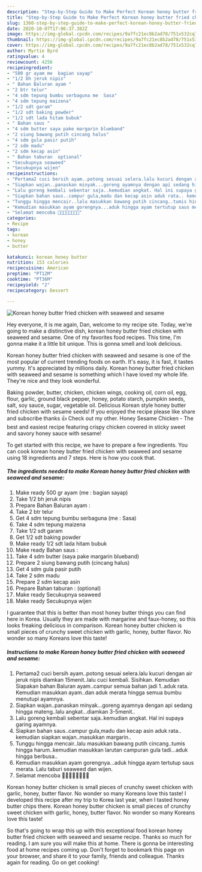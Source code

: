 ```yaml
---
description: "Step-by-Step Guide to Make Perfect Korean honey butter fried chicken with seaweed and sesame"
title: "Step-by-Step Guide to Make Perfect Korean honey butter fried chicken with seaweed and sesame"
slug: 1360-step-by-step-guide-to-make-perfect-korean-honey-butter-fried-chicken-with-seaweed-and-sesame
date: 2020-10-07T17:06:37.382Z
image: https://img-global.cpcdn.com/recipes/9a7fc21ec8b2ad78/751x532cq70/korean-honey-butter-fried-chicken-with-seaweed-and-sesame-foto-resep-utama.jpg
thumbnail: https://img-global.cpcdn.com/recipes/9a7fc21ec8b2ad78/751x532cq70/korean-honey-butter-fried-chicken-with-seaweed-and-sesame-foto-resep-utama.jpg
cover: https://img-global.cpcdn.com/recipes/9a7fc21ec8b2ad78/751x532cq70/korean-honey-butter-fried-chicken-with-seaweed-and-sesame-foto-resep-utama.jpg
author: Myrtie Byrd
ratingvalue: 4
reviewcount: 4256
recipeingredient:
- "500 gr ayam me  bagian sayap"
- "1/2 bh jeruk nipis"
- " Bahan Baluran ayam "
- "2 btr telur"
- "4 sdm tepung bumbu serbaguna me  Sasa"
- "4 sdm tepung maizena"
- "1/2 sdt garam"
- "1/2 sdt baking powder"
- "1/2 sdt lada hitam bubuk"
- " Bahan saus "
- "4 sdm butter saya pake margarin blueband"
- "2 siung bawang putih cincang halus"
- "4 sdm gula pasir putih"
- "2 sdm madu"
- "2 sdm kecap asin"
- " Bahan taburan  optional"
- "Secukupnya seaweed"
- "Secukupnya wijen"
recipeinstructions:
- "Pertama2 cuci bersih ayam..potong sesuai selera.lalu kucuri dengan air jeruk nipis diamkan 15menit..lalu cuci kembali. Sisihkan. Kemudian Siapakan bahan Baluran ayam..campur semua bahan jadi 1..aduk rata. Kemudian masukkan ayam..dan aduk merata hingga semua bumbu menutupi ayamnya."
- "Siapkan wajan..panaskan minyak...goreng ayamnya dengan api sedang hingga mateng..lalu angkat...diamkan 3-5menit.."
- "Lalu goreng kembali sebentar saja..kemudian angkat. Hal ini supaya garing ayamnya."
- "Siapkan bahan saus..campur gula,madu dan kecap asin aduk rata.. kemudian siapkan wajan..masukkan margarin.."
- "Tunggu hingga mencair..lalu masukkan bawang putih cincang..tumis hingga harum..kemudian masukkan larutan campuran gula tadi...aduk hingga berbusa.."
- "Kemudian masukkan ayam gorengnya...aduk hingga ayam tertutup saus merata. Lalu taburi seaweed dan wijen."
- "Selamat mencoba 🙏🙏🤗🤗🥰🥰💪💪"
categories:
- Recipe
tags:
- korean
- honey
- butter

katakunci: korean honey butter 
nutrition: 153 calories
recipecuisine: American
preptime: "PT12M"
cooktime: "PT36M"
recipeyield: "2"
recipecategory: Dessert

---
```



![Korean honey butter fried chicken with seaweed and sesame](https://img-global.cpcdn.com/recipes/9a7fc21ec8b2ad78/751x532cq70/korean-honey-butter-fried-chicken-with-seaweed-and-sesame-foto-resep-utama.jpg)

Hey everyone, it is me again, Dan, welcome to my recipe site. Today, we're going to make a distinctive dish, korean honey butter fried chicken with seaweed and sesame. One of my favorites food recipes. This time, I'm gonna make it a little bit unique. This is gonna smell and look delicious.

Korean honey butter fried chicken with seaweed and sesame is one of the most popular of current trending foods on earth. It's easy, it is fast, it tastes yummy. It's appreciated by millions daily. Korean honey butter fried chicken with seaweed and sesame is something which I have loved my whole life. They're nice and they look wonderful.

Baking powder, butter, chicken, chicken wings, cooking oil, corn oil, egg, flour, garlic, ground black pepper, honey, potato starch, pumpkin seeds, salt, soy sauce, sugar, vegetable oil. Delicious Korean style honey butter fried chicken with sesame seeds! If you enjoyed the recipe please like share and subscribe thanks 👍 Check out my other. Honey Sesame Chicken - The best and easiest recipe featuring crispy chicken covered in sticky sweet and savory honey sauce with sesame!


To get started with this recipe, we have to prepare a few ingredients. You can cook korean honey butter fried chicken with seaweed and sesame using 18 ingredients and 7 steps. Here is how you cook that.

<!--inarticleads1-->

##### The ingredients needed to make Korean honey butter fried chicken with seaweed and sesame:

1. Make ready 500 gr ayam (me : bagian sayap)
1. Take 1/2 bh jeruk nipis
1. Prepare  Bahan Baluran ayam :
1. Take 2 btr telur
1. Get 4 sdm tepung bumbu serbaguna (me : Sasa)
1. Take 4 sdm tepung maizena
1. Take 1/2 sdt garam
1. Get 1/2 sdt baking powder
1. Make ready 1/2 sdt lada hitam bubuk
1. Make ready  Bahan saus :
1. Take 4 sdm butter (saya pake margarin blueband)
1. Prepare 2 siung bawang putih (cincang halus)
1. Get 4 sdm gula pasir putih
1. Take 2 sdm madu
1. Prepare 2 sdm kecap asin
1. Prepare  Bahan taburan : (optional)
1. Make ready Secukupnya seaweed
1. Make ready Secukupnya wijen


I guarantee that this is better than most honey butter things you can find here in Korea. Usually they are made with margarine and faux-honey, so this looks freaking delicious in comparison. Korean honey butter chicken is small pieces of crunchy sweet chicken with garlic, honey, butter flavor. No wonder so many Koreans love this taste! 

<!--inarticleads2-->

##### Instructions to make Korean honey butter fried chicken with seaweed and sesame:

1. Pertama2 cuci bersih ayam..potong sesuai selera.lalu kucuri dengan air jeruk nipis diamkan 15menit..lalu cuci kembali. Sisihkan. Kemudian Siapakan bahan Baluran ayam..campur semua bahan jadi 1..aduk rata. Kemudian masukkan ayam..dan aduk merata hingga semua bumbu menutupi ayamnya.
1. Siapkan wajan..panaskan minyak...goreng ayamnya dengan api sedang hingga mateng..lalu angkat...diamkan 3-5menit..
1. Lalu goreng kembali sebentar saja..kemudian angkat. Hal ini supaya garing ayamnya.
1. Siapkan bahan saus..campur gula,madu dan kecap asin aduk rata.. kemudian siapkan wajan..masukkan margarin..
1. Tunggu hingga mencair..lalu masukkan bawang putih cincang..tumis hingga harum..kemudian masukkan larutan campuran gula tadi...aduk hingga berbusa..
1. Kemudian masukkan ayam gorengnya...aduk hingga ayam tertutup saus merata. Lalu taburi seaweed dan wijen.
1. Selamat mencoba 🙏🙏🤗🤗🥰🥰💪💪


Korean honey butter chicken is small pieces of crunchy sweet chicken with garlic, honey, butter flavor. No wonder so many Koreans love this taste! I developed this recipe after my trip to Korea last year, when I tasted honey butter chips there. Korean honey butter chicken is small pieces of crunchy sweet chicken with garlic, honey, butter flavor. No wonder so many Koreans love this taste! 

So that's going to wrap this up with this exceptional food korean honey butter fried chicken with seaweed and sesame recipe. Thanks so much for reading. I am sure you will make this at home. There is gonna be interesting food at home recipes coming up. Don't forget to bookmark this page on your browser, and share it to your family, friends and colleague. Thanks again for reading. Go on get cooking!
